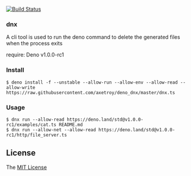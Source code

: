 [![Build Status](https://github.com/axetroy/deno_dnx/workflows/test/badge.svg)](https://github.com/axetroy/deno_dnx/actions)

### dnx

A cli tool is used to run the deno command to delete the generated files when the process exits

require: Deno v1.0.0-rc1

### Install

```shell
$ deno install -f --unstable --allow-run --allow-env --allow-read --allow-write https://raw.githubusercontent.com/axetroy/deno_dnx/master/dnx.ts
```

### Usage

```shell
$ dnx run --allow-read https://deno.land/std@v1.0.0-rc1/examples/cat.ts README.md
$ dnx run --allow-net --allow-read https://deno.land/std@v1.0.0-rc1/http/file_server.ts
```

## License

The [MIT License](LICENSE)
